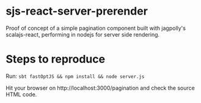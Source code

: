 # sjs-react-server-prerender
Proof of concept of a simple pagination component built with jagpolly's scalajs-react, performing in nodejs for server side rendering.

# Steps to reproduce

Run:
`sbt fastOptJS && npm install && node server.js` 

Hit your browser on http://localhost:3000/pagination and check the source HTML code.
